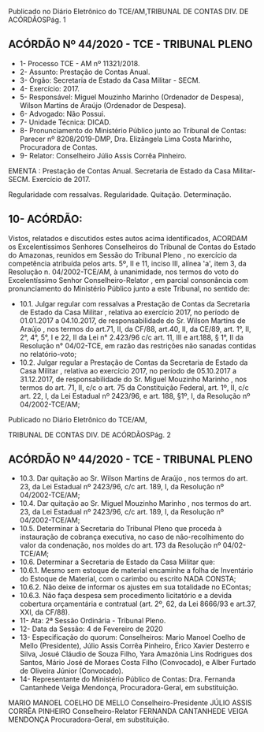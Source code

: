 Publicado  no  Diário  Eletrônico do TCE/AM,TRIBUNAL DE CONTAS DIV. DE ACÓRDÃOSPág. 1

## ACÓRDÃO Nº 44/2020 - TCE - TRIBUNAL PLENO

- 1- Processo TCE - AM nº 11321/2018.
- 2- Assunto: Prestação de Contas Anual.
- 3- Órgão: Secretaria de Estado da Casa Militar - SECM.
- 4- Exercício: 2017.
- 5- Responsável: Miguel Mouzinho Marinho (Ordenador de Despesa), Wilson Martins de Araújo (Ordenador de Despesa).
- 6- Advogado: Não Possui.
- 7- Unidade Técnica: DICAD.
- 8- Pronunciamento  do  Ministério  Público  junto  ao  Tribunal  de  Contas: Parecer  nº 8208/2019-DMP, Dra. Elizângela Lima Costa Marinho, Procuradora de Contas.
- 9- Relator: Conselheiro Júlio Assis Corrêa Pinheiro.

EMENTA :  Prestação  de  Contas  Anual.  Secretaria de  Estado  da  Casa  Militar-SECM.  Exercício  de 2017.

Regularidade com ressalvas. Regularidade. Quitação. Determinação.

## 10-  ACÓRDÃO:

Vistos, relatados e discutidos estes autos acima identificados, ACORDAM os Excelentíssimos Senhores Conselheiros do Tribunal de Contas do Estado do Amazonas, reunidos em Sessão do Tribunal Pleno , no exercício da competência atribuída pelos arts. 5º, II e 11, inciso III, alínea 'a', item 3, da Resolução n. 04/2002-TCE/AM, à unanimidade, nos termos do voto do Excelentíssimo Senhor Conselheiro-Relator , em  parcial consonância com pronunciamento do Ministério Público junto a este Tribunal, no sentido de:

- 10.1. Julgar regular com ressalvas a Prestação de Contas da Secretaria de Estado da Casa Militar , relativa ao exercício 2017, no período de 01.01.2017 a 04.10.2017, de responsabilidade do Sr. Wilson Martins de Araújo , nos termos do art.71, II, da CF/88, art.40, II, da CE/89, art. 1°, II, 2°, 4°, 5°, I e 22, II da Lei n° 2.423/96 c/c art. 11, III e art.188, § 1°,  II  da  Resolução  n°  04/02-TCE,  em  razão  das  restrições  não sanadas contidas no relatório-voto;
- 10.2. Julgar regular a  Prestação de Contas da Secretaria de Estado da Casa Militar , relativa ao exercício 2017, no período de 05.10.2017 a 31.12.2017, de responsabilidade do Sr. Miguel Mouzinho Marinho , nos termos do art. 71, II, c/c o art. 75 da Constituição Federal, art. 1º, II,  c/c  art.  22,  I,  da  Lei  Estadual  nº  2423/96,  e  art.  188,  §1º,  I,  da Resolução nº 04/2002-TCE/AM;

Publicado  no  Diário  Eletrônico do TCE/AM,

TRIBUNAL DE CONTAS DIV. DE ACÓRDÃOSPág. 2

## ACÓRDÃO Nº 44/2020 - TCE - TRIBUNAL PLENO

- 10.3. Dar quitação ao Sr. Wilson Martins de Araújo , nos termos do art. 23,  da  Lei  Estadual  nº  2423/96,  c/c  art.  189,  I,  da  Resolução  nº 04/2002-TCE/AM;
- 10.4. Dar quitação ao Sr. Miguel Mouzinho Marinho , nos termos do art. 23,  da  Lei  Estadual  nº  2423/96,  c/c  art.  189,  I,  da  Resolução  nº 04/2002-TCE/AM;
- 10.5. Determinar à Secretaria do Tribunal Pleno que proceda à instauração de  cobrança  executiva,  no  caso  de  não-recolhimento  do  valor  da condenação, nos moldes do art. 173 da Resolução nº 04/02-TCE/AM;
- 10.6. Determinar a Secretaria de Estado da Casa Militar que:
- 10.6.1. Mesmo  sem  estoque  de  material  encaminhe  a  folha  de Inventário do Estoque de Material, com o carimbo ou escrito NADA CONSTA;
- 10.6.2. Não  deixe  de  informar  os  ajustes  em  sua  totalidade  no  EContas;
- 10.6.3. Não  faça  despesa  sem  procedimento  licitatório  e  a  devida cobertura orçamentária e contratual (art. 2º, 62, da Lei 8666/93 e art.37, XXI, da CF/88).
- 11-  Ata: 2ª Sessão Ordinária - Tribunal Pleno.
- 12-  Data da Sessão: 4 de Fevereiro de 2020
- 13-  Especificação do quorum: Conselheiros: Mario Manoel Coelho de Mello (Presidente), Júlio Assis Corrêa Pinheiro, Érico Xavier Desterro e Silva, Josué Cláudio de  Souza  Filho,  Yara  Amazônia  Lins  Rodrigues  dos  Santos,  Mário  José  de  Moraes Costa Filho (Convocado), e Alber Furtado de Oliveira Júnior (Convocado).
- 14-  Representante do Ministério Público de Contas: Dra. Fernanda Cantanhede Veiga Mendonça, Procuradora-Geral, em substituição.

MARIO MANOEL COELHO DE MELLO Conselheiro-Presidente JÚLIO ASSIS CORRÊA PINHEIRO Conselheiro-Relator FERNANDA CANTANHEDE VEIGA MENDONÇA Procuradora-Geral, em substituição.